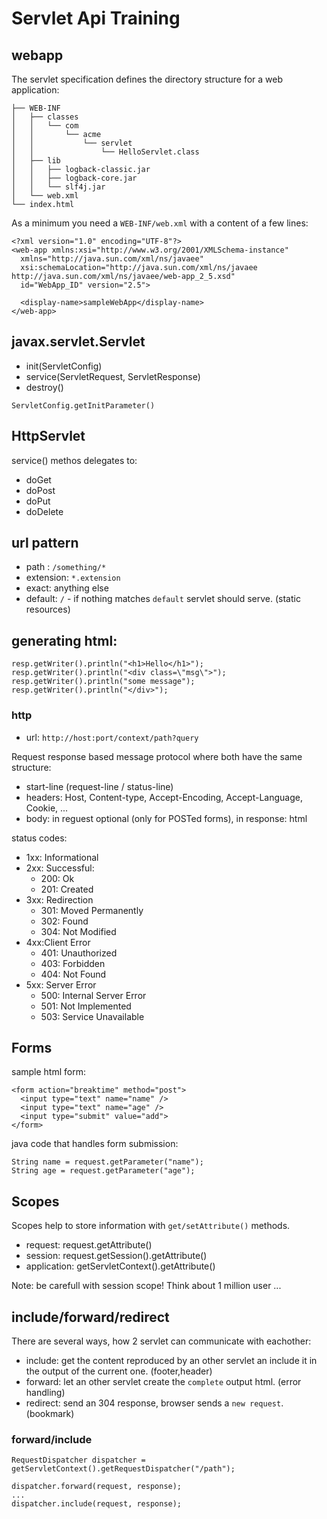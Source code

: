 # Servlet Api Training

## webapp

The servlet specification defines the directory structure for a web application:

```
├── WEB-INF
│   ├── classes
│   │   └── com
│   │       └── acme
│   │           └── servlet
│   │               └── HelloServlet.class
│   ├── lib
│   │   ├── logback-classic.jar
│   │   ├── logback-core.jar
│   │   └── slf4j.jar
│   └── web.xml
└── index.html
```

As a minimum you need a `WEB-INF/web.xml` with a content of a few lines:

```
<?xml version="1.0" encoding="UTF-8"?>
<web-app xmlns:xsi="http://www.w3.org/2001/XMLSchema-instance" 
  xmlns="http://java.sun.com/xml/ns/javaee" 
  xsi:schemaLocation="http://java.sun.com/xml/ns/javaee http://java.sun.com/xml/ns/javaee/web-app_2_5.xsd" 
  id="WebApp_ID" version="2.5">
  
  <display-name>sampleWebApp</display-name>
</web-app>
```

## javax.servlet.Servlet

- init(ServletConfig)
- service(ServletRequest, ServletResponse)
- destroy()

```
ServletConfig.getInitParameter()
```
## HttpServlet

service() methos delegates to:

- doGet
- doPost
- doPut
- doDelete

## url pattern

- path : `/something/*`
- extension: `*.extension`
- exact: anything else
- default: `/` - if nothing matches `default` servlet should serve. (static resources)

## generating html:

```
resp.getWriter().println("<h1>Hello</h1>");
resp.getWriter().println("<div class=\"msg\">");
resp.getWriter().println("some message");
resp.getWriter().println("</div>");
```

### http

- url: `http://host:port/context/path?query`

Request response based message protocol where both have the same structure:

- start-line (request-line / status-line)
- headers: Host, Content-type, Accept-Encoding, Accept-Language, Cookie, ...
- body: in reguest optional (only for POSTed forms), in response: html

status codes:
- 1xx: Informational 
- 2xx: Successful: 
  - 200: Ok
  - 201: Created
- 3xx: Redirection 
  - 301: Moved Permanently
  - 302: Found
  - 304: Not Modified
- 4xx:Client Error 
  - 401: Unauthorized
  - 403: Forbidden
  - 404: Not Found
- 5xx: Server Error 
  - 500: Internal Server Error
  - 501: Not Implemented
  - 503: Service Unavailable
  
## Forms

sample html form:
```
<form action="breaktime" method="post">
  <input type="text" name="name" />
  <input type="text" name="age" />
  <input type="submit" value="add">
</form>
```

java code that handles form submission:

```
String name = request.getParameter("name");
String age = request.getParameter("age");
```

## Scopes

Scopes help to store information with `get/setAttribute()` methods.

- request: request.getAttribute()
- session: request.getSession().getAttribute()
- application: getServletContext().getAttribute()

Note: be carefull with session scope! Think about 1 million user ...

## include/forward/redirect
There are several ways, how 2 servlet can communicate with eachother:

- include: get the content reproduced by an other servlet an include it in the output of the current one. (footer,header)
- forward: let an other servlet create the `complete` output html. (error handling)
- redirect: send an 304 response, browser sends a `new request`. (bookmark)

### forward/include
```
RequestDispatcher dispatcher = getServletContext().getRequestDispatcher("/path");

dispatcher.forward(request, response);
...
dispatcher.include(request, response);

```

```
```